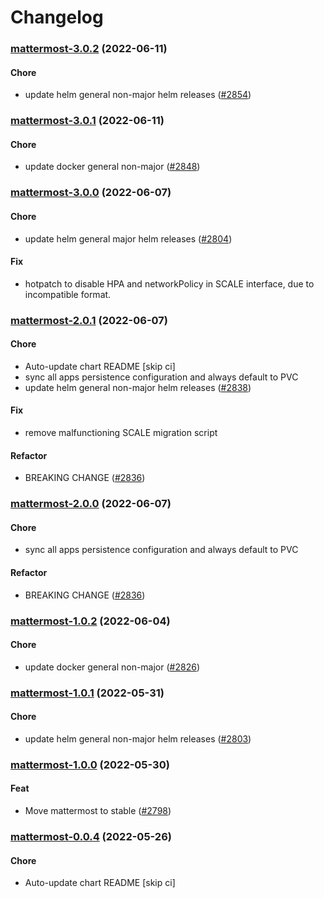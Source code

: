 # Changelog<br>


<a name="mattermost-3.0.2"></a>
### [mattermost-3.0.2](https://github.com/truecharts/apps/compare/mattermost-3.0.1...mattermost-3.0.2) (2022-06-11)

#### Chore

* update helm general non-major helm releases ([#2854](https://github.com/truecharts/apps/issues/2854))



<a name="mattermost-3.0.1"></a>
### [mattermost-3.0.1](https://github.com/truecharts/apps/compare/mattermost-3.0.0...mattermost-3.0.1) (2022-06-11)

#### Chore

* update docker general non-major ([#2848](https://github.com/truecharts/apps/issues/2848))



<a name="mattermost-3.0.0"></a>
### [mattermost-3.0.0](https://github.com/truecharts/apps/compare/mattermost-2.0.1...mattermost-3.0.0) (2022-06-07)

#### Chore

* update helm general major helm releases ([#2804](https://github.com/truecharts/apps/issues/2804))

#### Fix

* hotpatch to disable HPA and networkPolicy in SCALE interface, due to incompatible format.



<a name="mattermost-2.0.1"></a>
### [mattermost-2.0.1](https://github.com/truecharts/apps/compare/mattermost-1.0.2...mattermost-2.0.1) (2022-06-07)

#### Chore

* Auto-update chart README [skip ci]
* sync all apps persistence configuration and always default to PVC
* update helm general non-major helm releases ([#2838](https://github.com/truecharts/apps/issues/2838))

#### Fix

* remove malfunctioning SCALE migration script

#### Refactor

* BREAKING CHANGE ([#2836](https://github.com/truecharts/apps/issues/2836))



<a name="mattermost-2.0.0"></a>
### [mattermost-2.0.0](https://github.com/truecharts/apps/compare/mattermost-1.0.2...mattermost-2.0.0) (2022-06-07)

#### Chore

* sync all apps persistence configuration and always default to PVC

#### Refactor

* BREAKING CHANGE ([#2836](https://github.com/truecharts/apps/issues/2836))



<a name="mattermost-1.0.2"></a>
### [mattermost-1.0.2](https://github.com/truecharts/apps/compare/mattermost-1.0.1...mattermost-1.0.2) (2022-06-04)

#### Chore

* update docker general non-major ([#2826](https://github.com/truecharts/apps/issues/2826))



<a name="mattermost-1.0.1"></a>
### [mattermost-1.0.1](https://github.com/truecharts/apps/compare/mattermost-1.0.0...mattermost-1.0.1) (2022-05-31)

#### Chore

* update helm general non-major helm releases ([#2803](https://github.com/truecharts/apps/issues/2803))



<a name="mattermost-1.0.0"></a>
### [mattermost-1.0.0](https://github.com/truecharts/apps/compare/mattermost-0.0.4...mattermost-1.0.0) (2022-05-30)

#### Feat

* Move mattermost to stable ([#2798](https://github.com/truecharts/apps/issues/2798))



<a name="mattermost-0.0.4"></a>
### [mattermost-0.0.4](https://github.com/truecharts/apps/compare/mattermost-0.0.3...mattermost-0.0.4) (2022-05-26)

#### Chore

* Auto-update chart README [skip ci]
